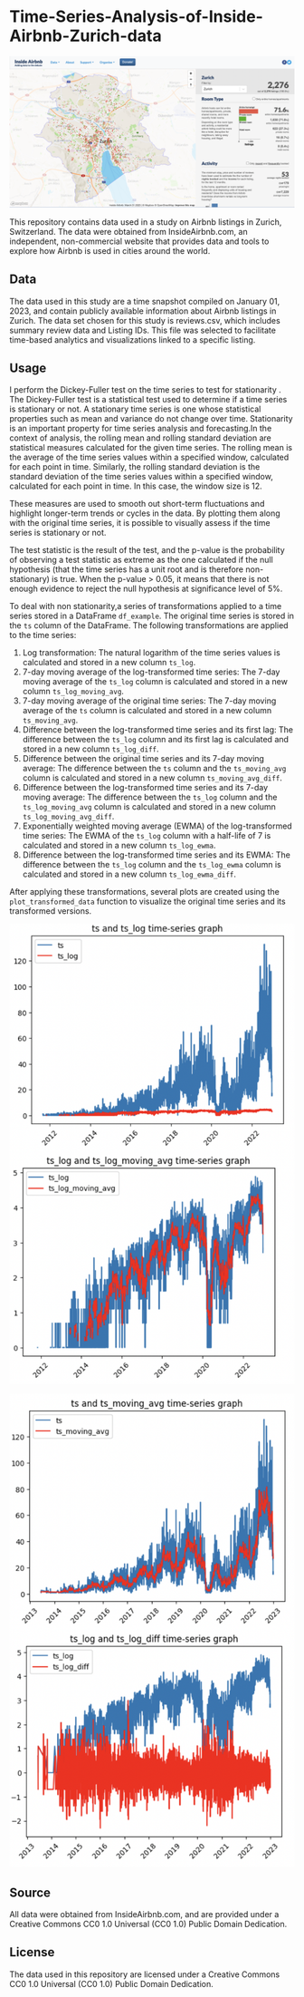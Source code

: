 # Time-Series-Analysis-of-Inside-Airbnb-Zurich-data

![Inside Airbnb Zurich](./images/Screenshot%202023-04-25%20at%2000.34.17.png)


This repository contains data used in a study on Airbnb listings in Zurich, Switzerland. The data were obtained from InsideAirbnb.com, an independent, non-commercial website that provides data and tools to explore how Airbnb is used in cities around the world.

## Data
The data used in this study are a time snapshot compiled on January 01, 2023, and contain publicly available information about Airbnb listings in Zurich. The data set chosen for this study is reviews.csv, which includes summary review data and Listing IDs. This file was selected to facilitate time-based analytics and visualizations linked to a specific listing.

## Usage

I perform the Dickey-Fuller test on the time series to test for stationarity . The Dickey-Fuller test is a statistical test used to determine if a time series is stationary or not. A stationary time series is one whose statistical properties such as mean and variance do not change over time. Stationarity is an important property for time series analysis and forecasting.In the context of analysis, the rolling mean and rolling standard deviation are statistical measures calculated for the given time series. The rolling mean is the average of the time series values within a specified window, calculated for each point in time. Similarly, the rolling standard deviation is the standard deviation of the time series values within a specified window, calculated for each point in time. In this case, the window size is 12.

These measures are used to smooth out short-term fluctuations and highlight longer-term trends or cycles in the data. By plotting them along with the original time series, it is possible to visually assess if the time series is stationary or not.

The test statistic is the result of the test, and the p-value is the probability of observing a test statistic as extreme as the one calculated if the null hypothesis (that the time series has a unit root and is therefore non-stationary) is true. When the p-value > 0.05, it means that there is not enough evidence to reject the null hypothesis at significance level of 5%.

To deal with non stationarity,a series of transformations applied to a time series stored in a DataFrame `df_example`. The original time series is stored in the `ts` column of the DataFrame. The following transformations are applied to the time series:

1. Log transformation: The natural logarithm of the time series values is calculated and stored in a new column `ts_log`.
2. 7-day moving average of the log-transformed time series: The 7-day moving average of the `ts_log` column is calculated and stored in a new column `ts_log_moving_avg`.
3. 7-day moving average of the original time series: The 7-day moving average of the `ts` column is calculated and stored in a new column `ts_moving_avg`.
4. Difference between the log-transformed time series and its first lag: The difference between the `ts_log` column and its first lag is calculated and stored in a new column `ts_log_diff`.
5. Difference between the original time series and its 7-day moving average: The difference between the `ts` column and the `ts_moving_avg` column is calculated and stored in a new column `ts_moving_avg_diff`.
6. Difference between the log-transformed time series and its 7-day moving average: The difference between the `ts_log` column and the `ts_log_moving_avg` column is calculated and stored in a new column `ts_log_moving_avg_diff`.
7. Exponentially weighted moving average (EWMA) of the log-transformed time series: The EWMA of the `ts_log` column with a half-life of 7 is calculated and stored in a new column `ts_log_ewma`.
8. Difference between the log-transformed time series and its EWMA: The difference between the `ts_log` column and the `ts_log_ewma` column is calculated and stored in a new column `ts_log_ewma_diff`.

After applying these transformations, several plots are created using the `plot_transformed_data` function to visualize the original time series and its transformed versions.

![ts and ts_log time-series graph](/images/Screenshot%202023-04-25%20at%2001.31.53.png)

![ts_log and ts_log_dif graph](/images/Screenshot%202023-04-25%20at%2001.34.10.png)

## Source
All data were obtained from InsideAirbnb.com, and are provided under a Creative Commons CC0 1.0 Universal (CC0 1.0) Public Domain Dedication.

## License
The data used in this repository are licensed under a Creative Commons CC0 1.0 Universal (CC0 1.0) Public Domain Dedication.
